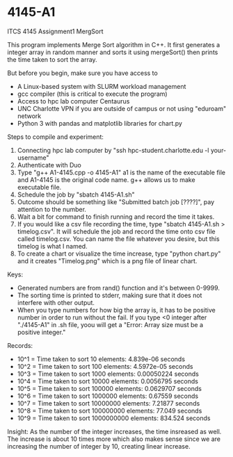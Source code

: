 # 4145-A1
ITCS 4145 Assignment1 MergSort

This program implements Merge Sort algorithm in C++.
It first generates a integer array in random manner and sorts it using mergeSort() then prints the time taken to sort the array.



But before you begin, make sure you have access to 
- A Linux-based system with SLURM workload management
- gcc compiler (this is critical to execute the program)
- Access to hpc lab computer Centaurus
- UNC Charlotte VPN if you are outside of campus or not using "eduroam" network
- Python 3 with pandas and matplotlib libraries for chart.py



Steps to compile and experiment:

1. Connecting hpc lab computer by "ssh hpc-student.charlotte.edu -l your-username"
2. Authenticate with Duo
3. Type "g++ A1-4145.cpp -o 4145-A1" a1 is the name of the executable file and A1-4145 is the original code name. g++ allows us to make executable file.
4. Schedule the job by "sbatch 4145-A1.sh"
5. Outcome should be something like "Submitted batch job [????]", pay attention to the number.
6. Wait a bit for command to finish running and record the time it takes. 
7. If you would like a csv file recording the time, type "sbatch 4145-A1.sh > timelog.csv". It will schedule the job and record the time onto csv file called timelog.csv. You can name the file whatever you desire, but this timelog is what I named. 
8. To create a chart or visualize the  time increase, type "python chart.py" and it creates "Timelog.png" which is a png file of linear chart. 



Keys:
- Generated numbers are from rand() function and it's between 0-9999.
- The sorting time is printed to stderr, making sure that it does not interfere with other output.
- When you type numbers for how big the array is, it has to be positive number in order to run without the fail. If you type <0 integer after "./4145-A1" in .sh file, yoou will get a "Error: Array size must be a positive integer."



Records:
- 10^1 = Time taken to sort 10 elements: 4.839e-06 seconds
- 10^2 = Time taken to sort 100 elements: 4.5972e-05 seconds
- 10^3 = Time taken to sort 1000 elements: 0.00050224 seconds
- 10^4 = Time taken to sort 10000 elements: 0.0056795 seconds
- 10^5 = Time taken to sort 100000 elements: 0.0629707 seconds
- 10^6 = Time taken to sort 1000000 elements: 0.67559 seconds
- 10^7 = Time taken to sort 10000000 elements: 7.21877 seconds
- 10^8 = Time taken to sort 100000000 elements: 77.049 seconds
- 10^9 = Time taken to sort 1000000000 elements: 834.524 seconds



Insight:
As the number of the integer increases, the time insreased as well. The increase is about 10 times more which also makes sense since we are increasing the number of integer by 10, creating linear increase.

